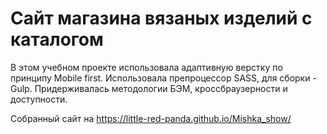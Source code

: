 # Сайт магазина вязаных изделий с каталогом
В этом учебном проекте использовала адаптивную верстку по принципу Mobile first. Использовала препроцессор SASS, для сборки - Gulp.
Придерживалась методологии БЭМ, кроссбраузерности и доступности.

Собранный сайт на https://little-red-panda.github.io/Mishka_show/
